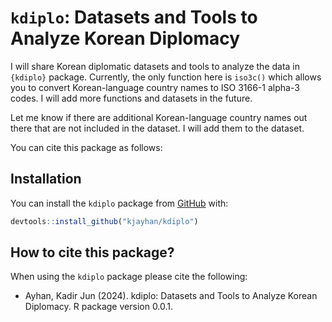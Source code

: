 
<!-- README.md is generated from README.Rmd. Please edit that file -->

# `kdiplo`: Datasets and Tools to Analyze Korean Diplomacy

<!-- badges: start -->

<!-- ## Downloads - GitHub (All Releases)
[![Github All Releases](https://img.shields.io/github/downloads/kjayhan/kdiplo/total)]()  

## Hits
[![HitCount](https://img.shields.io/jsdelivr/gh/hm/kjayhan/kdiplo)]()
[![R-CMD-check](https://github.com/kjayhan/kdiplo/actions/workflows/R-CMD-check.yaml/badge.svg)](https://github.com/kjayhan/kdiplo/actions/workflows/R-CMD-check.yaml) -->
<!-- badges: end -->

I will share Korean diplomatic datasets and tools to analyze the data in `{kdiplo}` package. Currently, the only function here is `iso3c()` which allows you to convert Korean-language country names to ISO 3166-1 alpha-3 codes. I will add more functions and datasets in the future.

Let me know if there are additional Korean-language country names out there that are not included in the dataset. I will add them to the dataset.

You can cite this package as follows:


## Installation

You can install the `kdiplo` package from [GitHub](https://github.com/) with:

``` r
devtools::install_github("kjayhan/kdiplo")
```

## How to cite this package?

When using the `kdiplo` package please cite the following:

-   Ayhan, Kadir Jun (2024). kdiplo: Datasets and Tools to Analyze Korean Diplomacy. R package version 0.0.1.
